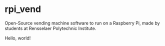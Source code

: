 # rpi_vend


Open-Source vending machine software to run on a Raspberry Pi, made by students at Rensselaer Polytechnic Institute.

Hello, world!

